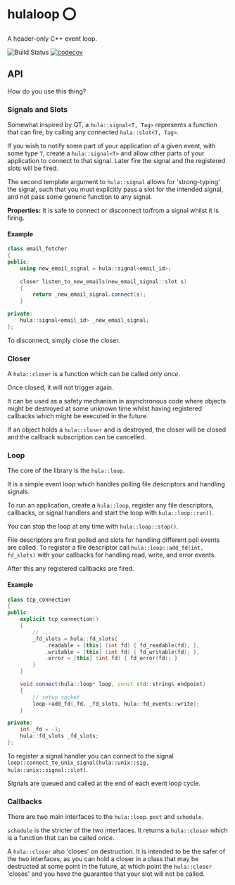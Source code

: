 # hulaloop ⭕️
A header-only C++ event loop.

![Build Status](https://github.com/shnupta/hulaloop/actions/workflows/c-cpp.yml/badge.svg)
[![codecov](https://codecov.io/gh/shnupta/hulaloop/graph/badge.svg?token=8QP83GK99O)](https://codecov.io/gh/shnupta/hulaloop)

## API
How do you use this thing?

### Signals and Slots
Somewhat inspired by QT, a `hula::signal<T, Tag>` represents a function that can fire, by calling any connected `hula::slot<T, Tag>`.

If you wish to notify some part of your application of a given event, with some type `T`, create a `hula::signal<T>` and allow other parts of your application to connect to that signal. Later fire the signal and the registered slots will be fired.

The second template argument to `hula::signal` allows for 'strong-typing' the signal, such that you must explicitly pass a slot for the intended signal, and not pass some generic function to any signal.

**Properties:**
It is safe to connect or disconnect to/from a signal whilst it is firing.

#### Example
```c++
class email_fetcher
{
public:
    using new_email_signal = hula::signal<email_id>;
    
    closer listen_to_new_emails(new_email_signal::slot s)
    {
        return _new_email_signal.connect(s);
    }

private:
    hula::signal<email_id> _new_email_signal;
};
```

To disconnect, simply close the closer.

### Closer
A `hula::closer` is a function which can be called _only once_.

Once closed, it will not trigger again.

It can be used as a safety mechanism in asynchronous code where objects might be destroyed at some unknown time whilst having registered callbacks which might be executed in the future.

If an object holds a `hula::closer` and is destroyed, the closer will be closed and the callback subscription can be cancelled.

### Loop
The core of the library is the `hula::loop`.

It is a simple event loop which handles polling file descriptors and handling signals.

To run an application, create a `hula::loop`, register any file descriptors, callbacks, or signal handlers and start the loop with `hula::loop::run()`.

You can stop the loop at any time with `hula::loop::stop()`.

File descriptors are first polled and slots for handling different poll events are called. To register a file descriptor call `hula::loop::add_fd(int, fd_slots)` with your callbacks for handling read, write, and error events.

After this any registered callbacks are fired.

#### Example
```c++
class tcp_connection
{
public:
    explicit tcp_connection()
    {
        // ...
        _fd_slots = hula::fd_slots{
            .readable = [this] (int fd) { fd_readable(fd); },
            .writable = [this] (int fd) { fd_writable(fd); },
            .error = [this] (int fd) { fd_error(fd); }
        }
    }

    void connect(hula::loop* loop, const std::string& endpoint)
    {
        // setup socket
        loop->add_fd(_fd, _fd_slots, hula::fd_events::write);
    }

private:
    int _fd = -1;
    hula::fd_slots _fd_slots;
};

```

To register a signal handler you can connect to the signal `loop::connect_to_unix_signal(hula::unix::sig, hula::unix::signal::slot)`.

Signals are queued and called at the end of each event loop cycle.

### Callbacks
There are two main interfaces to the `hula::loop`. `post` and `schedule`.

`schedule` is the stricter of the two interfaces. It returns a `hula::closer` which is a function that can be called _once_. 

A `hula::closer` also 'closes' on destruction. It is intended to be the safer of the two interfaces, as you can hold a closer in a class that may be destructed at some point in the future, at which point the `hula::closer` 'closes' and you have the guarantee that your slot will not be called.
